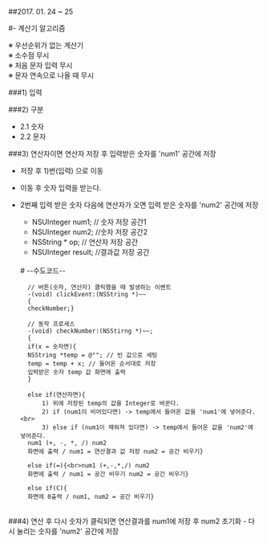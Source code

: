 ##2017. 01. 24 ~ 25

#- 계산기 알고리즘

※ 우선순위가 없는 계산기<br>
※ 소수점 무시<br>
※ 처음 문자 입력 무시<br>
※ 문자 연속으로 나올 때 무시

###1) 입력<br>

###2) 구분<br>

- 2.1 숫자<br>
- 2.2 문자
	
###3) 연산자이면 연산자 저장 후 입력받은 숫자를 'num1' 공간에 저장<br>

- 저장 후 1)번(입력) 으로 이동<br>
- 이동 후 숫자 입력을 받는다.
- 2번째 입력 받은 숫자 다음에 연산자가 오면 입력 받은 숫자를 'num2' 공간에 저장

	- NSUInteger num1; // 숫자 저장 공간1 <br>
	- NSUInteger num2; //숫자 저장 공간2 <br>
	- NSString * op; // 연산자 저장 공간<br>
	- NSUInteger result; //결과값 저장 공간
	
	<br>
	#
		--수도코드--
		
		// 버튼(숫자, 연산자) 클릭했을 때 발생하는 이벤트
		-(void) clickEvent:(NSString *)~~
		{
		checkNumber;}
		
		// 동작 프로세스
		-(void) checkNumber:(NSStirng *)~~;
		{
		if(x = 숫자면){
		NSString *temp = @""; // 빈 값으로 세팅
		temp = temp + x; // 들어온 순서대로 저장
		입력받은 숫자 temp 값 화면에 출력
		}
		
		else if(연산자면){
			1) 위에 저장된 temp의 값을 Integer로 바꾼다.
			2) if (num1이 비어있다면) -> temp에서 들어온 값을 'num1'에 넣어준다.<br>
			3) else if (num1이 채워져 있다면) -> temp에서 들어온 값을 'num2'에 넣어준다.
		num1 (+, -, *, /) num2
		화면에 출력 / num1 = 연산결과 값 저장 num2 = 공간 비우기}
		
		else if(=){<br>num1 (+,-,*,/) num2
		화면에 출력 / num1 = 공간 비우기 num2 = 공간 비우기}
		
		else if(C){
		화면에 0출력 / num1, num2 = 공간 비우기}
	
	
<br>	
###4) 연산 후 다시 숫자가 클릭되면 연산결과를 num1에 저장 후 num2 초기화
- 다시 눌리는 숫자를 'num2' 공간에 저장
